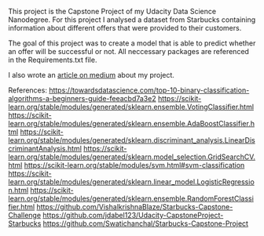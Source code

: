 This project is the Capstone Project of my Udacity Data Science Nanodegree.
For this project I analysed a dataset from Starbucks containing information about different offers that were provided to their customers.

The goal of this project was to create a model that is able to predict whether an offer will be successful or not.
All neccessary packages are referenced in the Requirements.txt file.

I also wrote an [article on medium](https://medium.com/@patrick.beckmann/success-of-starbucks-offers-7f64df027a07) about my project.

References:
https://towardsdatascience.com/top-10-binary-classification-algorithms-a-beginners-guide-feeacbd7a3e2
https://scikit-learn.org/stable/modules/generated/sklearn.ensemble.VotingClassifier.html
https://scikit-learn.org/stable/modules/generated/sklearn.ensemble.AdaBoostClassifier.html
https://scikit-learn.org/stable/modules/generated/sklearn.discriminant_analysis.LinearDiscriminantAnalysis.html
https://scikit-learn.org/stable/modules/generated/sklearn.model_selection.GridSearchCV.html
https://scikit-learn.org/stable/modules/svm.html#svm-classification
https://scikit-learn.org/stable/modules/generated/sklearn.linear_model.LogisticRegression.html
https://scikit-learn.org/stable/modules/generated/sklearn.ensemble.RandomForestClassifier.html
https://github.com/VishalkrishnaBlaze/Starbucks-Capstone-Challenge
https://github.com/jdabel123/Udacity-CapstoneProject-Starbucks
https://github.com/Swatichanchal/Starbucks-Capstone-Project
